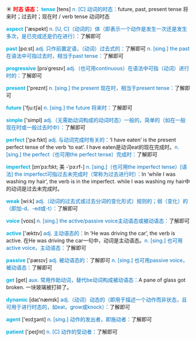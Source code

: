 ☀ <font color="red">**时态 语态：**</font>
<font color="sky blue">**tense**</font> [tens] 
<font color="#0070c0">n. [C] 动词的时态：</font>future, past, present tense 将来时；过去时；现在时 / verb tense 动词时态

<font color="sky blue">**aspect**</font> ['æspekt] 
<font color="#0070c0">n. [U, C]（动词的）体（即表示一个动作是发生一次还是发生多次，是已完成还是仍在进行）：</font>了解即可

<font color="sky blue">**past**</font> [pɑːst] 
<font color="#0070c0">adj. 只作前置定语，（动词）过去式的：</font>了解即可 <font color="#0070c0">n. [sing.] the past 在语法中可指过去时，相当于past tense：</font>了解即可
           
<font color="sky blue">**progressive**</font> [prəˈgresɪv]
<font color="#0070c0">adj.（也可用continuous）在语法中可指（动词）进行时的：</font>了解即可

<font color="sky blue">**present**</font> ['preznt] 
<font color="#0070c0">n. [sing.] the present 现在时，相当于present tense：</font>了解即可  

<font color="sky blue">**future**</font> ['fju:tʃə] 
<font color="#0070c0">n. [sing.] the future 将来时：</font>了解即可

<font color="sky blue">**simple**</font> ['simpl] 
<font color="#0070c0">adj.（无需助动词构成的动词时态）一般的，简单的（如在一般现在时或一般过去时中）：</font>了解即可

<font color="sky blue">**perfect**</font> ['pə:fɪkt] 
<font color="#0070c0">adj. 与动词完成时有关的：</font>‘I have eaten’ is the present perfect tense of the verb ‘to eat’. I have eaten是动词eat的现在完成时。<font color="#0070c0">n. [sing.] the perfect（也可用the perfect tense）完成时：</font>了解即可
           
<font color="sky blue">**imperfect**</font> [ɪmˈpɜ:fɪkt; 美 -ˈpɜ:rf-]
<font color="#0070c0">n. [sing.]（也可用the imperfect tense）[语法] the imperfect可指过去未完成时（常称为过去进行时）：</font>In ‘while I was washing my hair’, the verb is in the imperfect. while I was washing my hair中的动词是过去未完成时。

<font color="sky blue">**weak**</font> [wi:k] 
<font color="#0070c0">adj.（动词的过去式或过去分词的变化形式）规则的；弱（变化）的（即加-d、-ed或-t）：</font>了解即可

<font color="sky blue">**voice**</font> [vɒɪs] 
<font color="#0070c0">n. [sing.] the active/passive voice主动语态或被动语态：</font>了解即可

<font color="sky blue">**active**</font> ['æktɪv] 
<font color="#0070c0">adj. 主动语态的：</font>In ‘He was driving the car’, the verb is active. 在He was driving the car一句中，动词是主动语态。<font color="#0070c0">n. [sing.] 也可用active voice，主动语态：</font>了解即可

<font color="sky blue">**passive**</font> ['pæsɪv] 
<font color="#0070c0">adj. 被动语态的：</font>了解即可 <font color="#0070c0">n. [sing.] 也可用passive voice，被动语态：</font>了解即可

<font color="sky blue">**get**</font> [ɡet] 
<font color="#0070c0">aux. 常用作助动词，替代be动词构成被动语态：</font>A pane of glass got broken. 一块玻璃被打碎了。

<font color="sky blue">**dynamic**</font> [daɪ'næmɪk] 
<font color="#0070c0">adj.（动词）动态的（即用于描述一个动作而非状态，且可用于进行时态的，如eat，grow或knock）：</font>了解即可

<font color="sky blue">**agent**</font> ['eɪdӡənt] 
<font color="#0070c0">n. [sing.] 动作的发出者，即施动者：</font>了解即可

<font color="sky blue">**patient**</font> ['peɪʃnt] 
<font color="#0070c0">n. [C] 动作的受动者：</font>了解即可

